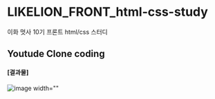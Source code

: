 # LIKELION_FRONT_html-css-study
이화 멋사 10기 프론트 html/css 스터디

## Youtude Clone coding 
  
  
    
#### [결과물]
![image width=""](https://user-images.githubusercontent.com/97172766/166248077-667181a3-0edc-47ec-9bcc-62b7bd5c36b5.png)


